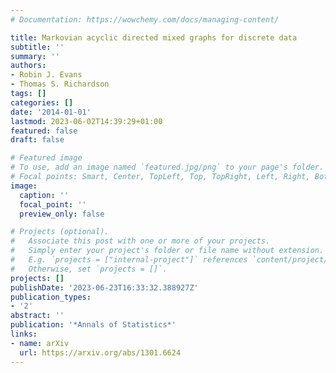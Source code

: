 ```yaml
---
# Documentation: https://wowchemy.com/docs/managing-content/

title: Markovian acyclic directed mixed graphs for discrete data
subtitle: ''
summary: ''
authors:
- Robin J. Evans
- Thomas S. Richardson
tags: []
categories: []
date: '2014-01-01'
lastmod: 2023-06-02T14:39:29+01:00
featured: false
draft: false

# Featured image
# To use, add an image named `featured.jpg/png` to your page's folder.
# Focal points: Smart, Center, TopLeft, Top, TopRight, Left, Right, BottomLeft, Bottom, BottomRight.
image:
  caption: ''
  focal_point: ''
  preview_only: false

# Projects (optional).
#   Associate this post with one or more of your projects.
#   Simply enter your project's folder or file name without extension.
#   E.g. `projects = ["internal-project"]` references `content/project/deep-learning/index.md`.
#   Otherwise, set `projects = []`.
projects: []
publishDate: '2023-06-23T16:33:32.388927Z'
publication_types:
- '2'
abstract: ''
publication: '*Annals of Statistics*'
links:
- name: arXiv
  url: https://arxiv.org/abs/1301.6624
---
```


